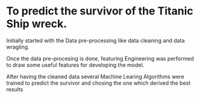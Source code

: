 # To predict the survivor of the Titanic Ship wreck.
Initially started with the Data pre-processing like data cleaning and data wragling.

Once the data pre-procesing is done, featuring Engineering was performed to draw some useful features for developing the model.

After having the cleaned data several Machine Learing Algorithms were trained to predict the survivor and chosing the one which derived the best results
